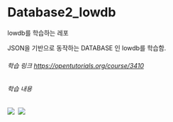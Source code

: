 # Database2_lowdb
lowdb를 학습하는 레포

JSON을 기반으로 동작하는 DATABASE 인 lowdb를 학습함.

###### 학습 링크 https://opentutorials.org/course/3410

###### 학습 내용
<p>
    <img src="https://img.shields.io/badge/Node.js-339933?style=flat-square&logo=Node.js&logoColor=white"/>&nbsp
    <img src="https://img.shields.io/badge/HTML5-E34F26?style=flat-square&logo=JSON&logoColor=white"/>&nbsp 
</p>

